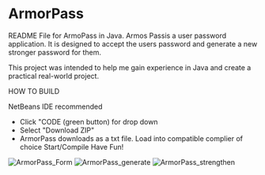 # ArmorPass

README File for ArmoPass in Java. Armos Passis a user password application. It is designed to accept the users password and generate a new stronger password for them. 

This project was intended to help me gain experience in Java and create a practical real-world project. 

HOW TO BUILD

NetBeans IDE recommended
- Click "CODE (green button) for drop down
- Select "Download ZIP"
- ArmorPass downloads as a txt file. 
Load into compatible complier of choice
Start/Compile
Have Fun!

![ArmorPass_Form](https://user-images.githubusercontent.com/115842785/200479238-796dcad2-3391-468d-a0ff-b7ae69de1a56.png)
![ArmorPass_generate](https://user-images.githubusercontent.com/115842785/200479246-3fccbecd-0549-4f07-ae13-2b4ac10f8e0c.png)
![ArmorPass_strengthen](https://user-images.githubusercontent.com/115842785/200479254-51a41804-faca-48d7-b2bc-ca0cd18195ad.png)
